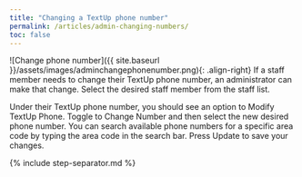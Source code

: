 ```yaml
---
title: "Changing a TextUp phone number"
permalink: /articles/admin-changing-numbers/
toc: false
---
```


![Change phone number]({{ site.baseurl }}/assets/images/adminchangephonenumber.png){: .align-right} If a staff member needs to change their TextUp phone number, an administrator can make that change. Select the desired staff member from the staff list.

Under their TextUp phone number, you should see an option to Modify TextUp Phone. Toggle to Change Number and then select the new desired phone number. You can search available phone numbers for a specific area code by typing the area code in the search bar. Press Update to save your changes.

{% include step-separator.md %}

